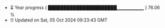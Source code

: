 - ⏳ Year progress { ██████████████████████▁▁▁▁▁▁▁▁ } 76.06 %
- ⏰ Updated on Sat, 05 Oct 2024 09:23:43 GMT

